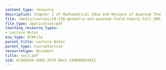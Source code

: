 ```yaml
---
content_type: resource
description: Chapter 3 of Mathematical Idea and Notions of Quantum Theory
file: /media/courses/18-238-geometry-and-quantum-field-theory-fall-2002/6cb68264dd6525798be1140b868e5d21_sec3.pdf
file_type: application/pdf
learning_resource_types:
- Lecture Notes
ocw_type: OCWFile
parent_title: Lecture Notes
parent_type: CourseSection
resourcetype: Document
title: sec3.pdf
uid: 6cb68264-dd65-2579-8be1-140b868e5d21
---
```

